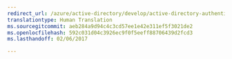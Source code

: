 ```yaml
---
redirect_url: /azure/active-directory/develop/active-directory-authentication-libraries
translationtype: Human Translation
ms.sourcegitcommit: aeb284a9d94c4c3cd57ee1e42e311ef5f3021de2
ms.openlocfilehash: 592c031d04c3926ec9f0f5eeff88706439d2fcd3
ms.lasthandoff: 02/06/2017

---
```


